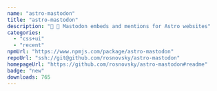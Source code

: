 ```yaml
---
name: "astro-mastodon"
title: "astro-mastodon"
description: "🐘 🚀 Mastodon embeds and mentions for Astro websites"
categories:
  - "css+ui"
  - "recent"
npmUrl: "https://www.npmjs.com/package/astro-mastodon"
repoUrl: "ssh://git@github.com/rosnovsky/astro-mastodon"
homepageUrl: "https://github.com/rosnovsky/astro-mastodon#readme"
badge: "new"
downloads: 765
---
```

